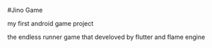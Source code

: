#Jino Game

my first android game project

the endless runner game that develoved by flutter and flame engine
